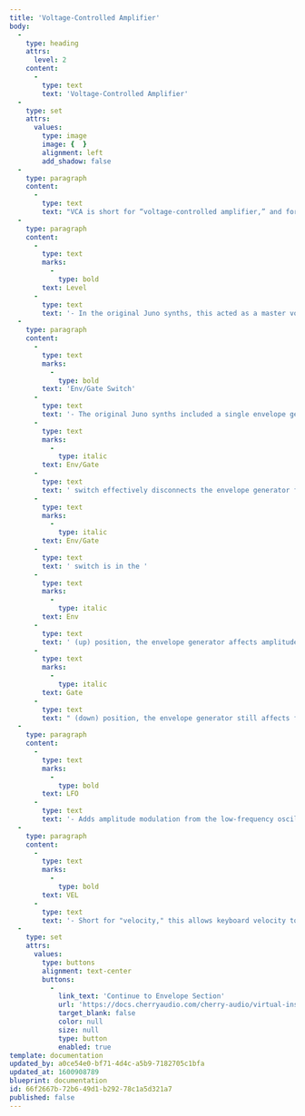 ```yaml
---
title: 'Voltage-Controlled Amplifier'
body:
  -
    type: heading
    attrs:
      level: 2
    content:
      -
        type: text
        text: 'Voltage-Controlled Amplifier'
  -
    type: set
    attrs:
      values:
        type: image
        image: {  }
        alignment: left
        add_shadow: false
  -
    type: paragraph
    content:
      -
        type: text
        text: "VCA is short for “voltage-controlled amplifier,” and for all intents and purposes, you can think of it as an automated volume knob.\_"
  -
    type: paragraph
    content:
      -
        type: text
        marks:
          -
            type: bold
        text: Level
      -
        type: text
        text: '- In the original Juno synths, this acted as a master volume control, in order to balance volume levels between presets. Typically this gets set to the center zero setting, and volume can be added or subtracted by moving it up or down. '
  -
    type: paragraph
    content:
      -
        type: text
        marks:
          -
            type: bold
        text: 'Env/Gate Switch'
      -
        type: text
        text: '- The original Juno synths included a single envelope generator that had to perform double-duty, applying to the lowpass filter as well as the VCA sections. In order to add some flexibility, the '
      -
        type: text
        marks:
          -
            type: italic
        text: Env/Gate
      -
        type: text
        text: ' switch effectively disconnects the envelope generator from the VCA. If the '
      -
        type: text
        marks:
          -
            type: italic
        text: Env/Gate
      -
        type: text
        text: ' switch is in the '
      -
        type: text
        marks:
          -
            type: italic
        text: Env
      -
        type: text
        text: ' (up) position, the envelope generator affects amplitude (VCA) and filter cutoff (if the the VCF Env slider is up) simultaneously. If the switch is in the down '
      -
        type: text
        marks:
          -
            type: italic
        text: Gate
      -
        type: text
        text: " (down) position, the envelope generator still affects filter cutoff, but note amplitude will instantly turn on and off, like an organ.\_"
  -
    type: paragraph
    content:
      -
        type: text
        marks:
          -
            type: bold
        text: LFO
      -
        type: text
        text: '- Adds amplitude modulation from the low-frequency oscillator. Though the original Juno synths did not have an LFO mod slider, it''s useful for tremolo and other volume-based effects.'
  -
    type: paragraph
    content:
      -
        type: text
        marks:
          -
            type: bold
        text: VEL
      -
        type: text
        text: '- Short for "velocity," this allows keyboard velocity to control the volume of sounds. Increasing the amount adds sensitivity with lightly played notes getting quieter.'
  -
    type: set
    attrs:
      values:
        type: buttons
        alignment: text-center
        buttons:
          -
            link_text: 'Continue to Envelope Section'
            url: 'https://docs.cherryaudio.com/cherry-audio/virtual-instruments/dco-106/env-section'
            target_blank: false
            color: null
            size: null
            type: button
            enabled: true
template: documentation
updated_by: a0ce54e0-bf71-4d4c-a5b9-7182705c1bfa
updated_at: 1600908789
blueprint: documentation
id: 66f2667b-72b6-49d1-b292-78c1a5d321a7
published: false
---
```

